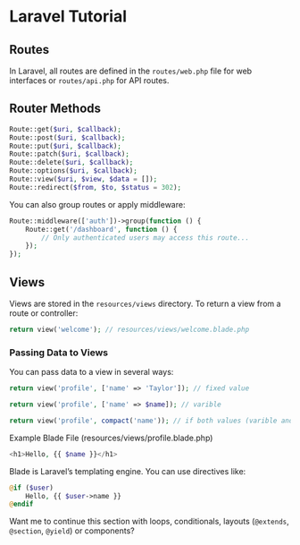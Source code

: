 # Laravel Tutorial

## Routes
In Laravel, all routes are defined in the `routes/web.php` file for web interfaces or `routes/api.php` for API routes.
## Router Methods
```php
Route::get($uri, $callback);
Route::post($uri, $callback);
Route::put($uri, $callback);
Route::patch($uri, $callback);
Route::delete($uri, $callback);
Route::options($uri, $callback);
Route::view($uri, $view, $data = []);
Route::redirect($from, $to, $status = 302);
```
You can also group routes or apply middleware:
```php
Route::middleware(['auth'])->group(function () {
    Route::get('/dashboard', function () {
        // Only authenticated users may access this route...
    });
});
```
## Views
Views are stored in the `resources/views` directory.
To return a view from a route or controller:
```php
return view('welcome'); // resources/views/welcome.blade.php
```
### Passing Data to Views
You can pass data to a view in several ways:
```php
return view('profile', ['name' => 'Taylor']); // fixed value

return view('profile', ['name' => $name]); // varible

return view('profile', compact('name')); // if both values (varible and datavalue have the same name
```
Example Blade File (resources/views/profile.blade.php)
```php
<h1>Hello, {{ $name }}</h1>
```
Blade is Laravel’s templating engine. You can use directives like:
```php
@if ($user)
    Hello, {{ $user->name }}
@endif
```
Want me to continue this section with loops, conditionals, layouts (`@extends`, `@section`, `@yield`) or components?
